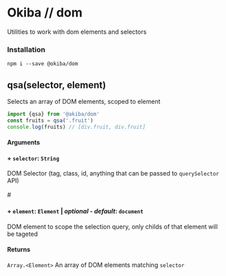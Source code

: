 

# Okiba // dom
Utilities to work with dom elements and selectors




### Installation
```
npm i --save @okiba/dom
```




## qsa(selector, element)


Selects an array of DOM elements, scoped to element






```javascript
import {qsa} from '@akiba/dom'
const fruits = qsa('.fruit')
console.log(fruits) // [div.fruit, div.fruit]
```




#### Arguments


#### + `selector`: `String`

DOM Selector (tag, class, id, anything that can be passed to `querySelector` API)


#　　　　　　　　　
#### + `element`: `Element` | _optional_ - _default_: `document`

DOM element to scope the selection query, only childs of that element will be tageted






#### Returns

`Array.<Element>` An array of DOM elements matching `selector`